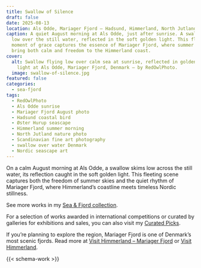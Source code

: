 ```yaml
---
title: Swallow of Silence
draft: false
date: 2025-08-13
location: Als Odde, Mariager Fjord – Hadsund, Himmerland, North Jutland, Denmark
caption: A quiet August morning at Als Odde, just after sunrise. A swallow skims
  low over the still water, reflected in the soft golden light. This fleeting
  moment of grace captures the essence of Mariager Fjord, where summer dawns
  bring both calm and freedom to the Himmerland coast.
cover:
  alt: Swallow flying low over calm sea at sunrise, reflected in golden August
    light at Als Odde, Mariager Fjord, Denmark – by RedOwlPhoto.
  image: swallow-of-silence.jpg
featured: false
categories:
  - sea-fjord
tags:
  - RedOwlPhoto
  - Als Odde sunrise
  - Mariager Fjord August photo
  - Hadsund coastal bird
  - Øster Hurup seascape
  - Himmerland summer morning
  - North Jutland nature photo
  - Scandinavian fine art photography
  - swallow over water Denmark
  - Nordic seascape art
---
```

On a calm August morning at Als Odde, a swallow skims low across the still water, its reflection caught in the soft golden light. This fleeting scene captures both the freedom of summer skies and the quiet rhythm of Mariager Fjord, where Himmerland’s coastline meets timeless Nordic stillness.

See more works in my [Sea & Fjord collection](https://redowlphoto.dk/categories/sea-fjord/?utm_source=chatgpt.com).

For a selection of works awarded in international competitions or curated by galleries for exhibitions and sales, you can also visit my [Curated Picks](https://redowlphoto.dk/categories/curated-picks/?utm_source=chatgpt.com).

If you’re planning to explore the region, Mariager Fjord is one of Denmark’s most scenic fjords. Read more at [Visit Himmerland – Mariager Fjord](https://www.visithimmerland.dk/himmerland/planlaeg-din-tur/mariager-fjord-gdk1098491?utm_source=chatgpt.com) or [Visit Himmerland](https://www.visithimmerland.dk?utm_source=chatgpt.com).

<!--more-->

{{< schema-work >}}
